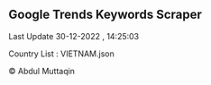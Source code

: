 

## Google Trends Keywords Scraper 
 
Last Update 30-12-2022 , 14:25:03

Country List :
VIETNAM.json



© Abdul Muttaqin 
